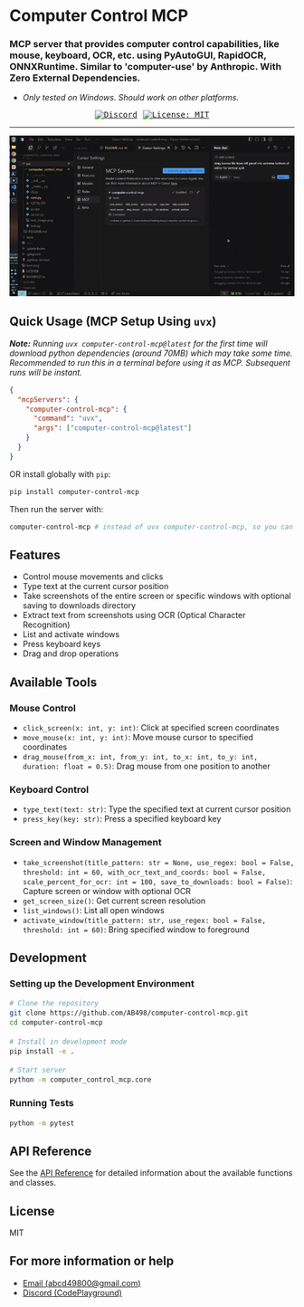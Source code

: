 # Computer Control MCP

### MCP server that provides computer control capabilities, like mouse, keyboard, OCR, etc. using PyAutoGUI, RapidOCR, ONNXRuntime. Similar to 'computer-use' by Anthropic. With Zero External Dependencies.

* *Only tested on Windows. Should work on other platforms.*

<div style="text-align:center;font-family: monospace; display: flex; align-items: center; justify-content: center; width: 100%; gap: 10px">
        <a href="https://discord.gg/ZeeqSBpjU2"><img src="https://img.shields.io/discord/1095854826786668545" alt="Discord"></a>
        <a href="https://img.shields.io/badge/License-MIT-yellow.svg"><img
                src="https://img.shields.io/badge/License-MIT-yellow.svg" alt="License: MIT"></a>
</div>

---

![MCP Computer Control Demo](https://github.com/AB498/computer-control-mcp/blob/main/demonstration.gif?raw=true)

## Quick Usage (MCP Setup Using `uvx`)

***Note:** Running `uvx computer-control-mcp@latest` for the first time will download python dependencies (around 70MB) which may take some time. Recommended to run this in a terminal before using it as MCP. Subsequent runs will be instant.* 

```json
{
  "mcpServers": {
    "computer-control-mcp": {
      "command": "uvx",
      "args": ["computer-control-mcp@latest"]
    }
  }
}
```

OR install globally with `pip`:
```bash
pip install computer-control-mcp
```
Then run the server with:
```bash
computer-control-mcp # instead of uvx computer-control-mcp, so you can use the latest version, also you can `uv cache clean` to clear the cache and `uvx` again to use latest version.
```

## Features

- Control mouse movements and clicks
- Type text at the current cursor position
- Take screenshots of the entire screen or specific windows with optional saving to downloads directory
- Extract text from screenshots using OCR (Optical Character Recognition)
- List and activate windows
- Press keyboard keys
- Drag and drop operations

## Available Tools

### Mouse Control
- `click_screen(x: int, y: int)`: Click at specified screen coordinates
- `move_mouse(x: int, y: int)`: Move mouse cursor to specified coordinates
- `drag_mouse(from_x: int, from_y: int, to_x: int, to_y: int, duration: float = 0.5)`: Drag mouse from one position to another

### Keyboard Control
- `type_text(text: str)`: Type the specified text at current cursor position
- `press_key(key: str)`: Press a specified keyboard key

### Screen and Window Management
- `take_screenshot(title_pattern: str = None, use_regex: bool = False, threshold: int = 60, with_ocr_text_and_coords: bool = False, scale_percent_for_ocr: int = 100, save_to_downloads: bool = False)`: Capture screen or window with optional OCR
- `get_screen_size()`: Get current screen resolution
- `list_windows()`: List all open windows
- `activate_window(title_pattern: str, use_regex: bool = False, threshold: int = 60)`: Bring specified window to foreground

## Development

### Setting up the Development Environment

```bash
# Clone the repository
git clone https://github.com/AB498/computer-control-mcp.git
cd computer-control-mcp

# Install in development mode
pip install -e .

# Start server
python -m computer_control_mcp.core
```

### Running Tests

```bash
python -m pytest
```

## API Reference

See the [API Reference](docs/api.md) for detailed information about the available functions and classes.

## License

MIT

## For more information or help

- [Email (abcd49800@gmail.com)](mailto:abcd49800@gmail.com)
- [Discord (CodePlayground)](https://discord.gg/ZeeqSBpjU2)
